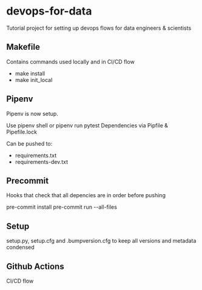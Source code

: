 # devops-for-data
Tutorial project for setting up devops flows for data engineers &amp; scientists


##  Makefile
Contains commands used locally and in CI/CD flow
 - make install
 - make init_local

## Pipenv
Pipenv is now setup.

Use pipenv shell or pipenv run pytest
Dependencies via Pipfile & Pipefile.lock

Can be pushed to: 
- requirements.txt
- requirements-dev.txt

## Precommit
Hooks that check that all depencies are in order before pushing

pre-commit install
pre-commit run --all-files

## Setup 
setup.py, setup.cfg and .bumpversion.cfg to keep all versions and metadata condensed
 
## Github Actions
CI/CD flow
